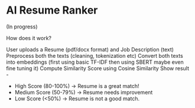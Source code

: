 # AI Resume Ranker 
(In progress)

How does it work?

User uploads a Resume (pdf/docx format) and Job Description (text)
Preprocess both the texts (cleaning, tokenization etc)
Convert both texts into embeddings (first using basic TF-IDF then using SBERT maybe even fine tuning it)
Compute Similarity Score using Cosine Similarity
Show result -
* High Score (80-100%) -> Resume is a great match!
* Medium Score (50-79%) -> Resume needs improvement
* Low Score (<50%) -> Resume is not a good match.

